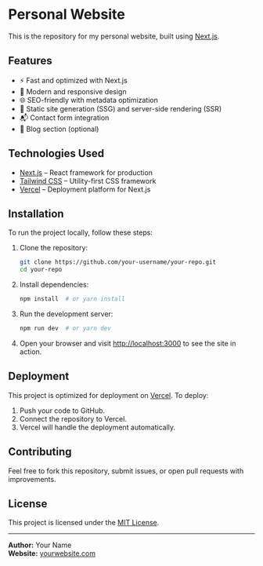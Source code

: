 # Personal Website

This is the repository for my personal website, built using [Next.js](https://nextjs.org/).

## Features
- ⚡️ Fast and optimized with Next.js
- 🎨 Modern and responsive design
- 🌐 SEO-friendly with metadata optimization
- 📄 Static site generation (SSG) and server-side rendering (SSR)
- 📬 Contact form integration
- 📂 Blog section (optional)

## Technologies Used
- [Next.js](https://nextjs.org/) – React framework for production
- [Tailwind CSS](https://tailwindcss.com/) – Utility-first CSS framework
- [Vercel](https://vercel.com/) – Deployment platform for Next.js

## Installation
To run the project locally, follow these steps:

1. Clone the repository:
   ```sh
   git clone https://github.com/your-username/your-repo.git
   cd your-repo
   ```

2. Install dependencies:
   ```sh
   npm install  # or yarn install
   ```

3. Run the development server:
   ```sh
   npm run dev  # or yarn dev
   ```

4. Open your browser and visit [http://localhost:3000](http://localhost:3000) to see the site in action.

## Deployment
This project is optimized for deployment on [Vercel](https://vercel.com/). To deploy:

1. Push your code to GitHub.
2. Connect the repository to Vercel.
3. Vercel will handle the deployment automatically.

## Contributing
Feel free to fork this repository, submit issues, or open pull requests with improvements.

## License
This project is licensed under the [MIT License](LICENSE).

---

**Author:** Your Name  
**Website:** [yourwebsite.com](https://yourwebsite.com)

